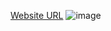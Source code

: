 [Website URL](https://weather-app-emirhankarakoc.vercel.app/)
![image](https://github.com/emirhankarakoc/base-weather-app-html/assets/101813995/d2fad8e9-0d1b-4cc2-adda-b81e4166e3ce)
